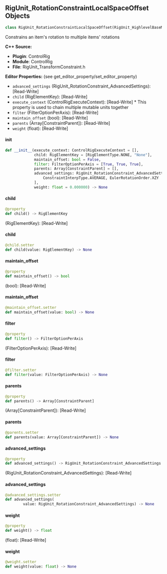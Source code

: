 ## RigUnit_RotationConstraintLocalSpaceOffset Objects

```python
class RigUnit_RotationConstraintLocalSpaceOffset(RigUnit_HighlevelBaseMutable)
```

Constrains an item's rotation to multiple items' rotations

**C++ Source:**

- **Plugin**: ControlRig
- **Module**: ControlRig
- **File**: RigUnit_TransformConstraint.h

**Editor Properties:** (see get_editor_property/set_editor_property)

- ``advanced_settings`` (RigUnit_RotationConstraint_AdvancedSettings):  [Read-Write]
- ``child`` (RigElementKey):  [Read-Write]
- ``execute_context`` (ControlRigExecuteContext):  [Read-Write] * This property is used to chain multiple mutable units together
- ``filter`` (FilterOptionPerAxis):  [Read-Write]
- ``maintain_offset`` (bool):  [Read-Write]
- ``parents`` (Array[ConstraintParent]):  [Read-Write]
- ``weight`` (float):  [Read-Write]

<a id="unreal.RigUnit_RotationConstraintLocalSpaceOffset.__init__"></a>

#### __init__

```python
def __init__(execute_context: ControlRigExecuteContext = [],
             child: RigElementKey = [RigElementType.NONE, "None"],
             maintain_offset: bool = False,
             filter: FilterOptionPerAxis = [True, True, True],
             parents: Array[ConstraintParent] = [],
             advanced_settings: RigUnit_RotationConstraint_AdvancedSettings = [
                 ConstraintInterpType.AVERAGE, EulerRotationOrder.XZY
             ],
             weight: float = 0.000000) -> None
```

<a id="unreal.RigUnit_RotationConstraintLocalSpaceOffset.child"></a>

#### child

```python
@property
def child() -> RigElementKey
```

(RigElementKey):  [Read-Write]

<a id="unreal.RigUnit_RotationConstraintLocalSpaceOffset.child"></a>

#### child

```python
@child.setter
def child(value: RigElementKey) -> None
```

<a id="unreal.RigUnit_RotationConstraintLocalSpaceOffset.maintain_offset"></a>

#### maintain_offset

```python
@property
def maintain_offset() -> bool
```

(bool):  [Read-Write]

<a id="unreal.RigUnit_RotationConstraintLocalSpaceOffset.maintain_offset"></a>

#### maintain_offset

```python
@maintain_offset.setter
def maintain_offset(value: bool) -> None
```

<a id="unreal.RigUnit_RotationConstraintLocalSpaceOffset.filter"></a>

#### filter

```python
@property
def filter() -> FilterOptionPerAxis
```

(FilterOptionPerAxis):  [Read-Write]

<a id="unreal.RigUnit_RotationConstraintLocalSpaceOffset.filter"></a>

#### filter

```python
@filter.setter
def filter(value: FilterOptionPerAxis) -> None
```

<a id="unreal.RigUnit_RotationConstraintLocalSpaceOffset.parents"></a>

#### parents

```python
@property
def parents() -> Array[ConstraintParent]
```

(Array[ConstraintParent]):  [Read-Write]

<a id="unreal.RigUnit_RotationConstraintLocalSpaceOffset.parents"></a>

#### parents

```python
@parents.setter
def parents(value: Array[ConstraintParent]) -> None
```

<a id="unreal.RigUnit_RotationConstraintLocalSpaceOffset.advanced_settings"></a>

#### advanced_settings

```python
@property
def advanced_settings() -> RigUnit_RotationConstraint_AdvancedSettings
```

(RigUnit_RotationConstraint_AdvancedSettings):  [Read-Write]

<a id="unreal.RigUnit_RotationConstraintLocalSpaceOffset.advanced_settings"></a>

#### advanced_settings

```python
@advanced_settings.setter
def advanced_settings(
        value: RigUnit_RotationConstraint_AdvancedSettings) -> None
```

<a id="unreal.RigUnit_RotationConstraintLocalSpaceOffset.weight"></a>

#### weight

```python
@property
def weight() -> float
```

(float):  [Read-Write]

<a id="unreal.RigUnit_RotationConstraintLocalSpaceOffset.weight"></a>

#### weight

```python
@weight.setter
def weight(value: float) -> None
```

<a id="unreal.RigUnit_ScaleConstraint"></a>